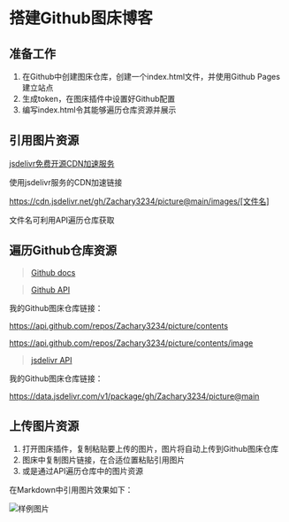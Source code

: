 # 搭建Github图床博客

## 准备工作

1. 在Github中创建图床仓库，创建一个index.html文件，并使用Github Pages建立站点
2. 生成token，在图床插件中设置好Github配置
3. 编写index.html令其能够遍历仓库资源并展示

## 引用图片资源

[jsdelivr免费开源CDN加速服务](https://www.jsdelivr.com/?docs=gh)

使用jsdelivr服务的CDN加速链接

https://cdn.jsdelivr.net/gh/Zachary3234/picture@main/images/[文件名]

文件名可利用API遍历仓库获取

##  遍历Github仓库资源

> [Github docs](https://docs.github.com/cn)

> [Github API](https://api.github.com/)

我的Github图床仓库链接：

https://api.github.com/repos/Zachary3234/picture/contents

https://api.github.com/repos/Zachary3234/picture/contents/image

> [jsdelivr API](https://github.com/jsdelivr/data.jsdelivr.com)

我的Github图床仓库链接：

https://data.jsdelivr.com/v1/package/gh/Zachary3234/picture@main

## 上传图片资源

1. 打开图床插件，复制粘贴要上传的图片，图片将自动上传到Github图床仓库
2. 图床中复制图片链接，在合适位置粘贴引用图片
3. 或是通过API遍历仓库中的图片资源

在Markdown中引用图片效果如下：

![样例图片](https://cdn.jsdelivr.net/gh/Zachary3234/picture@main/image/1627194895483-1627194895473-90A9D7F26C420BF6BA5F85A8C99855CD.png)
